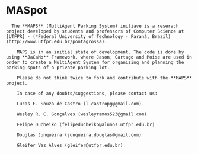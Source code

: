 # MASpot

	  The **MAPS** (MultiAgent Parking System) initiave is a reserach project developed by students and professors of Computer Science at [UTFPR] - (*Federal University of Technology - Paraná, Brazil) (http://www.utfpr.edu.br/pontagrossa).

		MAPS is in an initial state of development. The code is done by using **JaCaMo** Framework, where Jason, Cartago and Moise are used in order to create a MultiAgent System for organizing and planning the parking spots of a private parking lot.

		Please do not think twice to fork and contribute with the **MAPS** project. 

		In case of any doubts/suggestions, please contact us:

		Lucas F. Souza de Castro (l.castropg@gmail.com)

		Wesley R. C. Gonçalves (wesleyramos523@gmail.com)

		Felipe Ducheiko (felipeducheiko@alunos.utfpr.edu.br)

		Douglas Junqueira (junqueira.douglas@gmail.com)

		Gleifer Vaz Alves (gleifer@utfpr.edu.br)		
